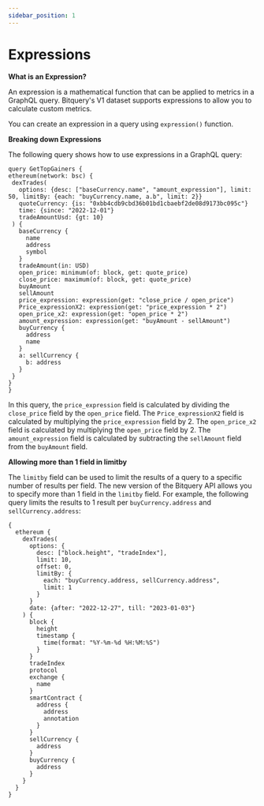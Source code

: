 ```yaml
---
sidebar_position: 1
---
```


# Expressions

**What is an Expression?**

An expression is a mathematical function that can be applied to metrics in a GraphQL query. Bitquery's V1 dataset supports expressions to allow you to calculate custom metrics.

You can create an expression in a query using `expression()` function.

**Breaking down Expressions**

The following query shows how to use expressions in a GraphQL query:

```
query GetTopGainers {
ethereum(network: bsc) {
 dexTrades(
   options: {desc: ["baseCurrency.name", "amount_expression"], limit: 50, limitBy: {each: "buyCurrency.name, a.b", limit: 2}}
   quoteCurrency: {is: "0xbb4cdb9cbd36b01bd1cbaebf2de08d9173bc095c"}
   time: {since: "2022-12-01"}
   tradeAmountUsd: {gt: 10}
 ) {
   baseCurrency {
     name
     address
     symbol
   }
   tradeAmount(in: USD)
   open_price: minimum(of: block, get: quote_price)
   close_price: maximum(of: block, get: quote_price)
   buyAmount
   sellAmount
   price_expression: expression(get: "close_price / open_price")
   Price_expressionX2: expression(get: "price_expression * 2")
   open_price_x2: expression(get: "open_price * 2")
   amount_expression: expression(get: "buyAmount - sellAmount")
   buyCurrency {
     address
     name
   }
   a: sellCurrency {
     b: address
   }
 }
}
}
```

In this query, the `price_expression` field is calculated by dividing the `close_price` field by the `open_price` field. The `Price_expressionX2` field is calculated by multiplying the `price_expression` field by 2. The `open_price_x2` field is calculated by multiplying the `open_price` field by 2. The `amount_expression` field is calculated by subtracting the `sellAmount` field from the `buyAmount` field.

**Allowing more than 1 field in limitby**

The `limitby` field can be used to limit the results of a query to a specific number of results per field. The new version of the Bitquery API allows you to specify more than 1 field in the `limitby` field. For example, the following query limits the results to 1 result per `buyCurrency.address` and `sellCurrency.address`:

```
{
  ethereum {
    dexTrades(
      options: {
        desc: ["block.height", "tradeIndex"],
        limit: 10,
        offset: 0,
        limitBy: {
          each: "buyCurrency.address, sellCurrency.address",
          limit: 1
        }
      }
      date: {after: "2022-12-27", till: "2023-01-03"}
    ) {
      block {
        height
        timestamp {
          time(format: "%Y-%m-%d %H:%M:%S")
        }
      }
      tradeIndex
      protocol
      exchange {
        name
      }
      smartContract {
        address {
          address
          annotation
        }
      }
      sellCurrency {
        address
      }
      buyCurrency {
        address
      }
    }
  }
}
```
